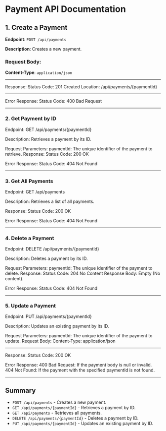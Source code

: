 # Payment API Documentation

## 1. Create a Payment
**Endpoint**: `POST /api/payments`

**Description**: Creates a new payment.

### Request Body:
**Content-Type**: `application/json`


---
Response:
Status Code: 201 Created
Location: /api/payments/{paymentId}

---
Error Response:
Status Code: 400 Bad Request

---
### 2. Get Payment by ID
Endpoint: GET /api/payments/{paymentId}

Description: Retrieves a payment by its ID.

Request Parameters:
paymentId: The unique identifier of the payment to retrieve.
Response:
Status Code: 200 OK

Error Response:
Status Code: 404 Not Found

---
### 3. Get All Payments
Endpoint: GET /api/payments

Description: Retrieves a list of all payments.

Response:
Status Code: 200 OK

Error Response:
Status Code: 404 Not Found

---
### 4. Delete a Payment
Endpoint: DELETE /api/payments/{paymentId}

Description: Deletes a payment by its ID.

Request Parameters:
paymentId: The unique identifier of the payment to delete.
Response:
Status Code: 204 No Content
Response Body: Empty (No content).

Error Response:
Status Code: 404 Not Found


---
### 5. Update a Payment
Endpoint: PUT /api/payments/{paymentId}

Description: Updates an existing payment by its ID.

Request Parameters:
paymentId: The unique identifier of the payment to update.
Request Body:
Content-Type: application/json

---
Response:
Status Code: 200 OK

Error Response:
400 Bad Request: If the payment body is null or invalid.
404 Not Found: If the payment with the specified paymentId is not found.

---
## Summary  
- `POST /api/payments` - Creates a new payment.  
- `GET /api/payments/{paymentId}` - Retrieves a payment by ID.  
- `GET /api/payments` - Retrieves all payments.  
- `DELETE /api/payments/{paymentId}` - Deletes a payment by ID.  
- `PUT /api/payments/{paymentId}` - Updates an existing payment by ID.


